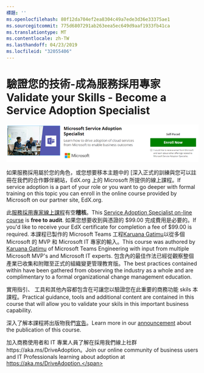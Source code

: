```yaml
---
標題: ''
ms.openlocfilehash: 80f12da704ef2ea8304c49a7ede3d36e33375ae1
ms.sourcegitcommit: 775d6807291ab263eea5ec649d9aaf1933fb41ca
ms.translationtype: MT
ms.contentlocale: zh-TW
ms.lasthandoff: 04/23/2019
ms.locfileid: "32055406"
---
```

# <a name="validate-your-skills---become-a-service-adoption-specialist"></a><span data-ttu-id="536d2-102">驗證您的技術-成為服務採用專家</span><span class="sxs-lookup"><span data-stu-id="536d2-102">Validate your Skills - Become a Service Adoption Specialist</span></span>

![服務採用專家課程](media/champs_sascourse.png)

<span data-ttu-id="536d2-104">如果服務採用屬於您的角色，或您想要移本主題中的 [深入正式的訓練與您可以註冊在我們的合作夥伴網站，EdX.org 上的 Microsoft 所提供的線上課程。</span><span class="sxs-lookup"><span data-stu-id="536d2-104">If service adoption is a part of your role or you want to go deeper with formal training on this topic you can enroll in the online course provided by Microsoft on our partner site, EdX.org.</span></span> 

<span data-ttu-id="536d2-105">此[服務採用專家線上課程](https://aka.ms/AdoptionCert)有空**稽核**。</span><span class="sxs-lookup"><span data-stu-id="536d2-105">This [Service Adoption Specialist on-line course](https://aka.ms/AdoptionCert) is **free to audit**.</span></span>  <span data-ttu-id="536d2-106">如果您想要收到與憑證的 $99.00 完成費用是必要的。</span><span class="sxs-lookup"><span data-stu-id="536d2-106">If you'd like to receive your EdX certificate for completion a fee of $99.00 is required.</span></span>  <span data-ttu-id="536d2-107">本課程已製作的 Microsoft Teams 工程[Karuana Gatimu](https://linkedin.com/in/karuanagatimu)以從多個 Microsoft 的 MVP 和 Microsoft IT 專家的輸入。</span><span class="sxs-lookup"><span data-stu-id="536d2-107">This course was authored by [Karuana Gatimu](https://linkedin.com/in/karuanagatimu) of Microsoft Teams Engineering with input from multiple Microsoft MVP's and Microsoft IT experts.</span></span>  <span data-ttu-id="536d2-108">包含內的最佳作法已經從觀察整個產業已收集和附贈至正式的組織變更管理教育版。</span><span class="sxs-lookup"><span data-stu-id="536d2-108">The best practices contained within have been gathered from observing the industry as a whole and are complimentary to a formal organizational change management education.</span></span>  

<span data-ttu-id="536d2-109">實用指引、 工具和其他內容都包含在可讓您以驗證您在此重要的商務功能 skils 本課程。</span><span class="sxs-lookup"><span data-stu-id="536d2-109">Practical guidance, tools and additional content are contained in this course that will allow you to validate your skils in this important business capability.</span></span>  

<span data-ttu-id="536d2-110">深入了解本課程將出版物我們[宣告](https://aka.ms/AdoptionCertAnnouncement)。</span><span class="sxs-lookup"><span data-stu-id="536d2-110">Learn more in our [announcement](https://aka.ms/AdoptionCertAnnouncement) about the publication of this course.</span></span> 

<span data-ttu-id="536d2-111">加入商務使用者和 IT 專業人員了解在採用我們線上社群https://aka.ms/DriveAdoption。</span><span class="sxs-lookup"><span data-stu-id="536d2-111">Join our online community of business users and IT Professionals learning about adoption at https://aka.ms/DriveAdoption.</span></span> 